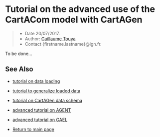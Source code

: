 # Tutorial on the advanced use of the CartACom model with CartAGen

> - Date 20/07/2017.
> - Author: [Guillaume Touya][1]
> - Contact {firstname.lastname}@ign.fr.


To be done...

See Also
-------------
- [tutorial on data loading][8]
- [tutorial to generalize loaded data][9]
- [tutorial on CartAGen data schema][7]
- [advanced tutorial on AGENT][10]
- [advanced tutorial on GAEL][12]


- [Return to main page][6]


[1]: http://www.tandfonline.com/doi/abs/10.1080/13658810410001672881
[6]: https://ignf.github.io/CartAGen
[7]: /tuto_agents.md
[8]: /tuto_import_data.md
[9]: /tuto_schema.md
[10]: /AGENT_advanced_tutorial.md
[12]: /GAEL_advanced_tutorial.md
